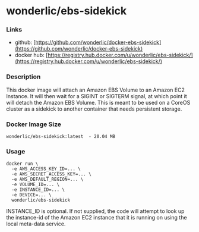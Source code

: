 # wonderlic/ebs-sidekick

### Links

* github: [https://github.com/wonderlic/docker-ebs-sidekick](https://github.com/wonderlic/docker-ebs-sidekick)
* docker hub: [https://registry.hub.docker.com/u/wonderlic/ebs-sidekick/](https://registry.hub.docker.com/u/wonderlic/ebs-sidekick/)

### Description

This docker image will attach an Amazon EBS Volume to an Amazon EC2 Instance.
It will then wait for a SIGINT or SIGTERM signal, at which point it will detach the Amazon EBS Volume.
This is meant to be used on a CoreOS cluster as a sidekick to another container that needs persistent storage.

### Docker Image Size

```
wonderlic/ebs-sidekick:latest  - 20.04 MB
```

### Usage

```
docker run \
  -e AWS_ACCESS_KEY_ID=... \
  -e AWS_SECRET_ACCESS_KEY=... \
  -e AWS_DEFAULT_REGION=... \
  -e VOLUME_ID=... \
  -e INSTANCE_ID=... \
  -e DEVICE=... \
  wonderlic/ebs-sidekick
```

INSTANCE_ID is optional.  If not supplied, the code will attempt to look up the instance-id of the Amazon EC2 instance that it is running on using the local meta-data service.
